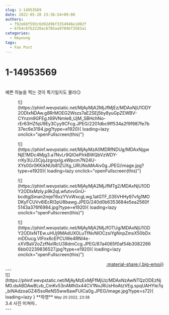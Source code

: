 ```yaml
---
slug: 1-14953569
date: 2022-05-20 23:36:54+09:00
authors:
  - f92e68f593c6d92d96f3354946e1d02f
  - 67b4c6fb2220ac6705aa97046f3503a1
categories:
  - Hayoung
tags:
  - Fan Post
---
```


# 1-14953569

<div class="post-container" markdown="1">
<div class="content-container md-sidebar__scrollwrap" markdown="1">

<br>예쁜 하늘을 찍는 것이 특기일지도 몰라😏
<figure markdown="1">
![](https://phinf.wevpstatic.net/MjAyMjA2MjJfMjEz/MDAxNjU1ODY2ODIxNDAw.g8RrMOEG2Wszs7aE2SEj5by8yuGpZEWBV-CYnzm9GFEg.t69VNmle8_UjM_SBHchNo-rEr63HZfqU9Ey3Cyy9CFcg.JPEG/2201dbc9ff534a2f9f987fe7b37ec6e3194.jpg?type=e1920){ loading=lazy onclick="openFullscreen(this)"}
</figure>

<figure markdown="1">
![](https://phinf.wevpstatic.net/MjAyMzA0MDRfNDUg/MDAxNjgwNjE1MDc4Mjg3.a7NvLr9QlOePIrkBWQbVzWDY-rrKy3UJ3CjqJzgrqxIg.eWpcm7N24U-XYs0Gr0KKikNUb81ZUXg_URUNsMAAiv0g.JPEG/image.jpg?type=e1920){ loading=lazy onclick="openFullscreen(this)"}
</figure>

<figure markdown="1">
![](https://phinf.wevpstatic.net/MjAyMjA2MjJfMTg2/MDAxNjU1ODY2ODIxMzIy.p9k2qLwfutvvGnU-bcdtgjSman2mjeT6xzYVxWxcgLwg.1atGTF_035VHHy97vfg1MODKyFCUVv6lEcRI3pU8bawg.JPEG/240d0b6353684e5ea2560f5143a376f6984.jpg?type=e1920){ loading=lazy onclick="openFullscreen(this)"}
</figure>

<figure markdown="1">
![](https://phinf.wevpstatic.net/MjAyMjA2MjJfOTUg/MDAxNjU1ODY2ODIxNTEw.uHUj9MAdUXOLuTfNvNlOCzsiYgNnpZmsX50bDxmDDucg.VlFnx6cEPCUWe4RNI4e-xXVBaV2oZzfNxIRcU38dmCcg.JPEG/87a4065f0af54b30822666bb02239836527.jpg?type=e1920){ loading=lazy onclick="openFullscreen(this)"}
</figure>


</div>
</div>

<div style="text-align: right;" markdown="1">
<a href="https://weverse.io/fromis9/fanpost/1-14953569" style="text-align: right;">:material-share:{.big-emoji}</a>
</div>
---

<div class="comments-container md-sidebar__scrollwrap" markdown="1">
<div class="comment" markdown="1">
<div class='id-container' markdown="1">
![](https://phinf.wevpstatic.net/MjAyMzExMjFfMjUz/MDAxNzAwNTQzODEzNjM0.dsABDAwBLvb_CmKv53nAMh0x44CV1NvJRUsHloAtzVEg.spqUAHYle7q_biNAdzoaGZ4l5soReNS5ww6awFUlCa0g.JPEG/image.jpg?type=s72){ loading=lazy }
**<span class="artist">하영</span>** <small>May 20 2022, 23:38</small><br>
</div>
<div class='comment-body' markdown="1">
3.4 사진 미쳐따..
</div>
</div>
</div>
---
